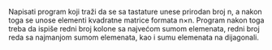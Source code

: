 Napisati program koji traži da se sa tastature unese prirodan broj n, a nakon toga se
unose elementi kvadratne matrice formata n×n. Program nakon toga treba da ispiše
redni broj kolone sa najvećom sumom elemenata, redni broj reda sa najmanjom sumom
elemenata, kao i sumu elemenata na dijagonali.
